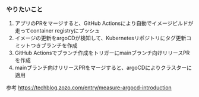 ### やりたいこと
1. アプリのPRをマージすると、GitHub Actionsにより自動でイメージビルドが走ってcontainer registryにプッシュ
2. イメージの更新をargoCDが検知して、Kubernetesリポジトリにタグ更新コミットつきブランチを作成
3. GitHub Actionsでブランチ作成をトリガーにmainブランチ向けリリースPRを作成
4. mainブランチ向けリリースPRをマージすると、argoCDによりクラスターに適用

参考
https://techblog.zozo.com/entry/measure-argocd-introduction